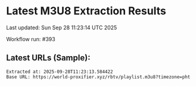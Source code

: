 # Latest M3U8 Extraction Results

Last updated: Sun Sep 28 11:23:14 UTC 2025

Workflow run: #393

## Latest URLs (Sample):
```
Extracted at: 2025-09-28T11:23:13.584422
Base URL: https://world-proxifier.xyz/rbtv/playlist.m3u8?timezone=pht

```
